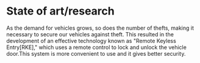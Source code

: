
# State of art/research

As the demand for vehicles grows, so does the number of thefts, making it necessary to secure our vehicles against theft. This resulted in the development of an effective technology known as "Remote Keyless Entry[RKE]," which uses a remote control to lock and unlock the vehicle door.This system is more convenient to use and it gives better security.

